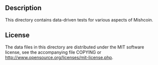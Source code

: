 Description
------------

This directory contains data-driven tests for various aspects of Mishcoin.

License
--------

The data files in this directory are distributed under the MIT software
license, see the accompanying file COPYING or
http://www.opensource.org/licenses/mit-license.php.

